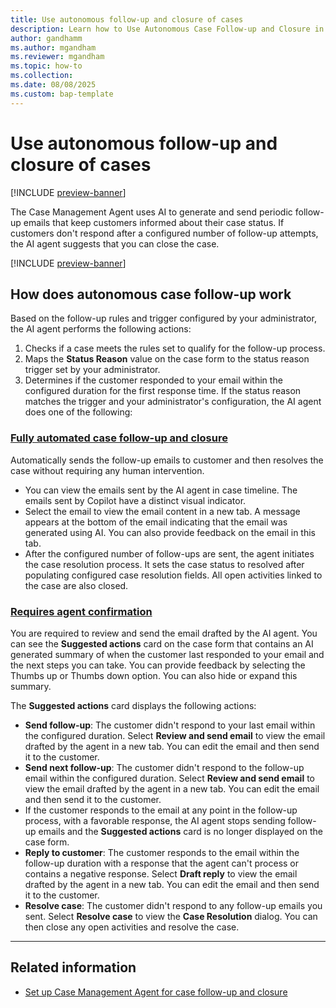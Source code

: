 ```yaml
---
title: Use autonomous follow-up and closure of cases
description: Learn how to Use Autonomous Case Follow-up and Closure in Dynamics 365 Customer Service.
author: gandhamm
ms.author: mgandham
ms.reviewer: mgandham
ms.topic: how-to 
ms.collection:
ms.date: 08/08/2025
ms.custom: bap-template 
---
```


# Use autonomous follow-up and closure of cases

[!INCLUDE [preview-banner](~/../shared-content/shared/preview-includes/preview-banner.md)]


The Case Management Agent uses AI to generate and send periodic follow-up emails that keep customers informed about their case status. If customers don't respond after a configured number of follow-up attempts, the AI agent suggests that you can close the case.

[!INCLUDE [preview-banner](../../../shared-content/shared/preview-includes/production-ready-preview-dynamics365.md)]

## How does autonomous case follow-up work

Based on the follow-up rules and trigger configured by your administrator, the AI agent performs the following actions:
 
1. Checks if a case meets the rules set to qualify for the follow-up process.
1. Maps the **Status Reason** value on the case form to the status reason trigger set by your administrator. 
1. Determines if the customer responded to your email within the configured duration for the first response time. If the status reason matches the trigger and your administrator's configuration, the AI agent does one of the following:
 
### [Fully automated case follow-up and closure](#tab/fullyautomatedcasefollowup)
 
Automatically sends the follow-up emails to customer and then resolves the case without requiring any human intervention.
  - You can view the emails sent by the AI agent in case timeline. The emails sent by Copilot have a distinct visual indicator. 
  - Select the email to view the email content in a new tab. A message appears at the bottom of the email indicating that the email was generated using AI. You can also provide feedback on the email in this tab.
  - After the configured number of follow-ups are sent, the agent initiates the case resolution process. It sets the case status to resolved after populating configured case resolution fields. All open activities linked to the case are also closed. 
 
### [Requires agent confirmation](#tab/requiredagentconfirmation)

You are required to review and send the email drafted by the AI agent. You can see the **Suggested actions** card on the case form that contains an AI generated summary of when the customer last responded to your email and the next steps you can take. You can provide feedback by selecting the Thumbs up or Thumbs down option. You can also hide or expand this summary. 

The **Suggested actions** card displays the following actions:
   - **Send follow-up**: The customer didn't respond to your last email within the configured duration. Select **Review and send email** to view the email drafted by the agent in a new tab. You can edit the email and then send it to the customer.
   -  **Send next follow-up**: The customer didn't respond to the follow-up email within the configured duration. Select **Review and send email** to view the email drafted by the agent in a new tab. You can edit the email and then send it to the customer.
   - If the customer responds to the email at any point in the follow-up process, with a favorable response, the AI agent stops sending follow-up emails and the **Suggested actions** card is no longer displayed on the case form.
   - **Reply to customer**: The customer responds to the email within the follow-up duration with a response that the agent can't process or contains a negative response. Select **Draft reply** to view the email drafted by the agent in a new tab. You can edit the email and then send it to the customer.
   - **Resolve case**: The customer didn't respond to any follow-up emails you sent. Select **Resolve case** to view the **Case Resolution** dialog. You can then close any open activities and resolve the case.

---
## Related information

- [Set up Case Management Agent for case follow-up and closure](../administer/set-up-case-closure.md)



